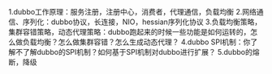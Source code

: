 1.dubbo工作原理：服务注册，注册中心，消费者，代理通信，负载均衡
2.网络通信、序列化：dubbo协议，长连接，NIO，hessian序列化协议
3.负载均衡策略，集群容错策略，动态代理策略：dubbo跑起来的时候一些功能是如何运转的，怎么做负载均衡？怎么做集群容错？怎么生成动态代理？
4.dubbo SPI机制：你了解不了解dubbo的SPI机制？如何基于SPI机制对dubbo进行扩展？
5.dubbo的熔断，降级